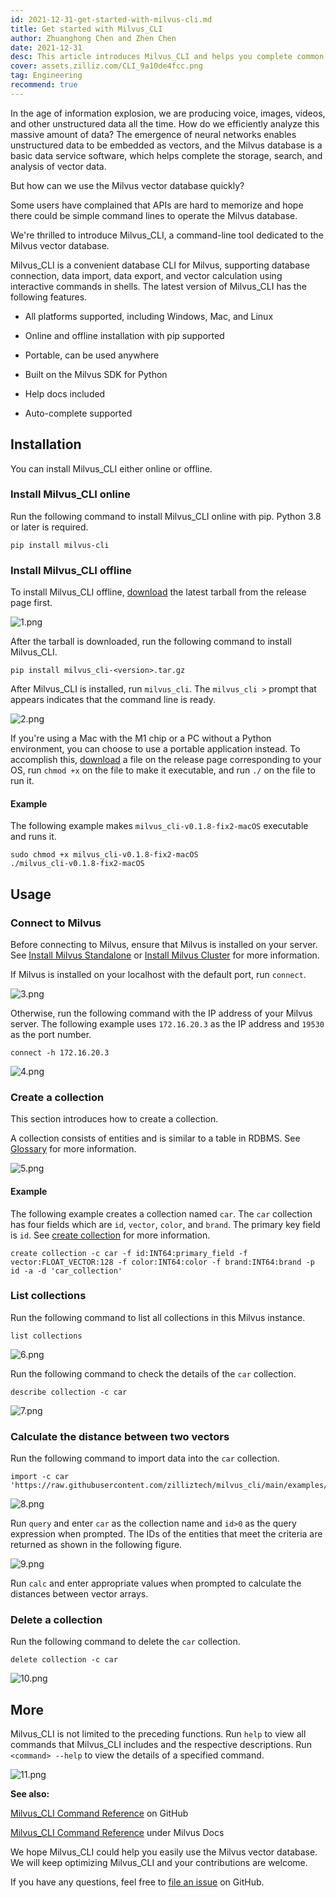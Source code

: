 ```yaml
---
id: 2021-12-31-get-started-with-milvus-cli.md
title: Get started with Milvus_CLI
author: Zhuanghong Chen and Zhen Chen
date: 2021-12-31
desc: This article introduces Milvus_CLI and helps you complete common tasks.
cover: assets.zilliz.com/CLI_9a10de4fcc.png
tag: Engineering
recommend: true
---
```


In the age of information explosion, we are producing voice, images, videos, and other unstructured data all the time. How do we efficiently analyze this massive amount of data? The emergence of neural networks enables unstructured data to be embedded as vectors, and the Milvus database is a basic data service software, which helps complete the storage, search, and analysis of vector data.

But how can we use the Milvus vector database quickly?

Some users have complained that APIs are hard to memorize and hope there could be simple command lines to operate the Milvus database.

We're thrilled to introduce Milvus_CLI, a command-line tool dedicated to the Milvus vector database.

Milvus_CLI is a convenient database CLI for Milvus, supporting database connection, data import, data export, and vector calculation using interactive commands in shells. The latest version of Milvus_CLI has the following features.

- All platforms supported, including Windows, Mac, and Linux

- Online and offline installation with pip supported

- Portable, can be used anywhere

- Built on the Milvus SDK for Python

- Help docs included

- Auto-complete supported

## Installation

You can install Milvus_CLI either online or offline.

### Install Milvus_CLI online

Run the following command to install Milvus_CLI online with pip. Python 3.8 or later is required.

```
pip install milvus-cli
```

### Install Milvus_CLI offline

To install Milvus_CLI offline, [download](https://github.com/milvus-io/milvus_cli/releases) the latest tarball from the release page first.

![1.png](https://assets.zilliz.com/1_af0e832119.png "Download tarball.")

After the tarball is downloaded, run the following command to install Milvus_CLI.

```
pip install milvus_cli-<version>.tar.gz
```

After Milvus_CLI is installed, run `milvus_cli`. The `milvus_cli >` prompt that appears indicates that the command line is ready.

![2.png](https://assets.zilliz.com/2_b50f5d2a5a.png "The command line is ready.")

If you're using a Mac with the M1 chip or a PC without a Python environment, you can choose to use a portable application instead. To accomplish this, [download](https://github.com/milvus-io/milvus_cli/releases) a file on the release page corresponding to your OS, run `chmod +x` on the file to make it executable, and run `./` on the file to run it.

#### **Example**

The following example makes `milvus_cli-v0.1.8-fix2-macOS` executable and runs it.

```
sudo chmod +x milvus_cli-v0.1.8-fix2-macOS
./milvus_cli-v0.1.8-fix2-macOS
```

## Usage

### Connect to Milvus

Before connecting to Milvus, ensure that Milvus is installed on your server. See [Install Milvus Standalone](https://milvus.io/docs/v2.0.0/install_standalone-docker.md) or [Install Milvus Cluster](https://milvus.io/docs/v2.0.0/install_cluster-docker.md) for more information.

If Milvus is installed on your localhost with the default port, run `connect`.

![3.png](https://assets.zilliz.com/3_f950d3739a.png "Connect.")

Otherwise, run the following command with the IP address of your Milvus server. The following example uses `172.16.20.3` as the IP address and `19530` as the port number.

```
connect -h 172.16.20.3
```

![4.png](https://assets.zilliz.com/4_9ff2db9855.png "Connect.")

### Create a collection

This section introduces how to create a collection.

A collection consists of entities and is similar to a table in RDBMS. See [Glossary](https://milvus.io/docs/v2.0.0/glossary.md) for more information.

![5.png](https://assets.zilliz.com/5_95a88c1cbf.png "Create a collection.")

#### Example

The following example creates a collection named `car`. The `car` collection has four fields which are `id`, `vector`, `color`, and `brand`. The primary key field is `id`. See [create collection](https://milvus.io/docs/v2.0.0/cli_commands.md#create-collection) for more information.

```
create collection -c car -f id:INT64:primary_field -f vector:FLOAT_VECTOR:128 -f color:INT64:color -f brand:INT64:brand -p id -a -d 'car_collection'
```

### List collections

Run the following command to list all collections in this Milvus instance.

```
list collections
```

![6.png](https://assets.zilliz.com/6_1331f4c8bc.png "List collections.")

Run the following command to check the details of the `car` collection.

```
describe collection -c car 
```

![7.png](https://assets.zilliz.com/7_1d70beee54.png "Details of the car collection.")

### Calculate the distance between two vectors

Run the following command to import data into the `car` collection.

```
import -c car 'https://raw.githubusercontent.com/zilliztech/milvus_cli/main/examples/import_csv/vectors.csv'
```

![8.png](https://assets.zilliz.com/8_7609a4359a.png "Calculate the distance between two vectors.")

Run `query` and enter `car` as the collection name and `id>0` as the query expression when prompted. The IDs of the entities that meet the criteria are returned as shown in the following figure.

![9.png](https://assets.zilliz.com/9_f0755589f6.png "Results.")


Run `calc` and enter appropriate values when prompted to calculate the distances between vector arrays.

### Delete a collection

Run the following command to delete the `car` collection.

```
delete collection -c car
```

![10.png](https://assets.zilliz.com/10_16b2b01935.png "Delete a collection.")

## More

Milvus_CLI is not limited to the preceding functions. Run `help` to view all commands that Milvus_CLI includes and the respective descriptions. Run `<command> --help` to view the details of a specified command.

![11.png](https://assets.zilliz.com/11_5f31ccb1e8.png "Details of commands.")

**See also:**

[Milvus_CLI Command Reference](https://github.com/zilliztech/milvus_cli/blob/main/doc/en/cli_commands.md) on GitHub

[Milvus_CLI Command Reference](https://milvus.io/docs/v2.0.0/cli_commands.md) under Milvus Docs

We hope Milvus_CLI could help you easily use the Milvus vector database. We will keep optimizing Milvus_CLI and your contributions are welcome.

If you have any questions, feel free to [file an issue](https://github.com/zilliztech/milvus_cli/issues) on GitHub.
